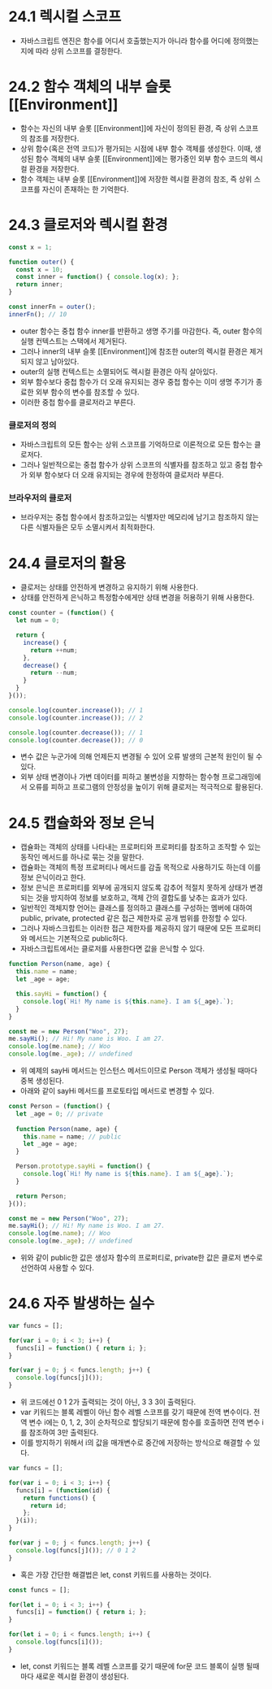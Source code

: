# 24.1 렉시컬 스코프

- 자바스크립트 엔진은 함수를 어디서 호출했는지가 아니라 함수를 어디에 정의했는지에 따라 상위 스코프를 결정한다.

# 24.2 함수 객체의 내부 슬롯 [[Environment]]

- 함수는 자신의 내부 슬롯 [[Environment]]에 자신이 정의된 환경, 즉 상위 스코프의 참조를 저장한다.
- 상위 함수(혹은 전역 코드)가 평가되는 시점에 내부 함수 객체를 생성한다. 이때, 생성된 함수 객체의 내부 슬롯 [[Environment]]에는 평가중인 외부 함수 코드의 렉시컬 환경을 저장한다.
- 함수 객체는 내부 슬롯 [[Environment]]에 저장한 렉시컬 환경의 참조, 즉 상위 스코프를 자신이 존재하는 한 기억한다.

# 24.3 클로저와 렉시컬 환경

```jsx
const x = 1;

function outer() {
  const x = 10;
  const inner = function() { console.log(x); };
  return inner;
}

const innerFn = outer();
innerFn(); // 10
```

- outer 함수는 중첩 함수 inner를 반환하고 생명 주기를 마감한다. 즉, outer 함수의 실행 컨텍스트는 스택에서 제거된다.
- 그러나 inner의 내부 슬롯 [[Environment]]에 참조한 outer의 렉시컬 환경은 제거되지 않고 남아있다.
- outer의 실행 컨텍스트는 소멸되어도 렉시컬 환경은 아직 살아있다.
- 외부 함수보다 중첩 함수가 더 오래 유지되는 경우 중첩 함수는 이미 생명 주기가 종료한 외부 함수의 변수를 참조할 수 있다.
- 이러한 중첩 함수를 클로저라고 부른다.

### 클로저의 정의

- 자바스크립트의 모든 함수는 상위 스코프를 기억하므로 이론적으로 모든 함수는 클로저다.
- 그러나 일반적으로는 중첩 함수가 상위 스코프의 식별자를 참조하고 있고 중첩 함수가 외부 함수보다 더 오래 유지되는 경우에 한정하여 클로저라 부른다.

### 브라우저의 클로저

- 브라우저는 중첩 함수에서 참조하고있는 식별자만 메모리에 남기고 참조하지 않는 다른 식별자들은 모두 소멸시켜서 최적화한다.

# 24.4 클로저의 활용

- 클로저는 상태를 안전하게 변경하고 유지하기 위해 사용한다.
- 상태를 안전하게 은닉하고 특정함수에게만 상태 변경을 허용하기 위해 사용한다.

```jsx
const counter = (function() {
  let num = 0;

  return {
    increase() {
      return ++num;
    },
    decrease() {
      return --num;
    }
  }
}());

console.log(counter.increase()); // 1
console.log(counter.increase()); // 2

console.log(counter.decrease()); // 1
console.log(counter.decrease()); // 0
```

- 변수 값은 누군가에 의해 언제든지 변경될 수 있어 오류 발생의 근본적 원인이 될 수 있다.
- 외부 상태 변경이나 가변 데이터를 피하고 불변성을 지향하는 함수형 프로그래밍에서 오류를 피하고 프로그램의 안정성을 높이기 위해 클로저는 적극적으로 활용된다.

# 24.5 캡슐화와 정보 은닉

- 캡슐화는 객체의 상태를 나타내는 프로퍼티와 프로퍼티를 참조하고 조작할 수 있는 동작인 메서드를 하나로 묶는 것을 말한다.
- 캡슐화는 객체의 특정 프로퍼티나 메서드를 감출 목적으로 사용하기도 하는데 이를 정보 은닉이라고 한다.
- 정보 은닉은 프로퍼티를 외부에 공개되지 않도록 감추어 적절치 못하게 상태가 변경되는 것을 방지하여 정보를 보호하고, 객체 간의 결합도를 낮추는 효과가 있다.
- 일반적인 객체지향 언어는 클래스를 정의하고 클래스를 구성하는 멤버에 대하여 public, private, protected 같은 접근 제한자로 공개 범위를 한정할 수 있다.
- 그러나 자바스크립트는 이러한 접근 제한자를 제공하지 않기 때문에 모든 프로퍼티와 메서드는 기본적으로 public하다.
- 자바스크립트에서는 클로저를 사용한다면 값을 은닉할 수 있다.

```jsx
function Person(name, age) {
  this.name = name;
  let _age = age;

  this.sayHi = function() {
    console.log(`Hi! My name is ${this.name}. I am ${_age}.`);
  }
}

const me = new Person("Woo", 27);
me.sayHi(); // Hi! My name is Woo. I am 27.
console.log(me.name); // Woo
console.log(me._age); // undefined
```

- 위 예제의 sayHi 메서드는 인스턴스 메서드이므로 Person 객체가 생성될 때마다 중복 생성된다.
- 아래와 같이 sayHi 메서드를 프로토타입 메서드로 변경할 수 있다.

```jsx
const Person = (function() {
  let _age = 0; // private
  
  function Person(name, age) {
    this.name = name; // public
    let _age = age;
  }

  Person.prototype.sayHi = function() {
    console.log(`Hi! My name is ${this.name}. I am ${_age}.`);
  }

  return Person;
}());

const me = new Person("Woo", 27);
me.sayHi(); // Hi! My name is Woo. I am 27.
console.log(me.name); // Woo
console.log(me._age); // undefined
```

- 위와 같이 public한 값은 생성자 함수의 프로퍼티로, private한 값은 클로저 변수로 선언하여 사용할 수 있다.

# 24.6 자주 발생하는 실수

```jsx
var funcs = [];

for(var i = 0; i < 3; i++) {
  funcs[i] = function() { return i; };
}

for(var j = 0; j < funcs.length; j++) {
  console.log(funcs[j]());
}
```

- 위 코드에선 0 1 2가 출력되는 것이 아닌, 3 3 3이 출력된다.
- var 키워드는 블록 레벨이 아닌 함수 레벨 스코프를 갖기 때문에 전역 변수이다. 전역 변수 i에는 0, 1, 2, 3이 순차적으로 할당되기 때문에 함수를 호출하면 전역 변수 i를 참조하여 3만 출력된다.
- 이를 방지하기 위해서 i의 값을 매개변수로 중간에 저장하는 방식으로 해결할 수 있다.

```jsx
var funcs = [];

for(var i = 0; i < 3; i++) {
  funcs[i] = (function(id) {
    return functions() {
      return id;
    };
  }(i));
}

for(var j = 0; j < funcs.length; j++) {
  console.log(funcs[j]()); // 0 1 2
}
```

- 혹은 가장 간단한 해결법은 let, const 키워드를 사용하는 것이다.

```jsx
const funcs = [];

for(let i = 0; i < 3; i++) {
  funcs[i] = function() { return i; };
}

for(let i = 0; i < funcs.length; i++) {
  console.log(funcs[i]());
}
```

- let, const 키워드는 블록 레벨 스코프를 갖기 때문에 for문 코드 블록이 실행 될때마다 새로운 렉시컬 환경이 생성된다.
